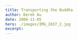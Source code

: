 ```yaml
---
title: Transporting the Buddha
author: Derek Au
date: 2008-11-05
hero: ./images/IMG_2837_2.jpg
excerpt: 
---
```


